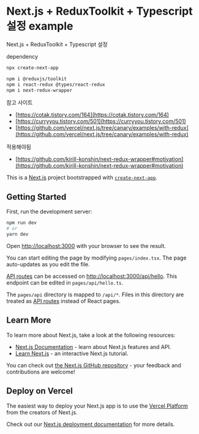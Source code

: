 # Next.js + ReduxToolkit + Typescript 설정 example

Next.js + ReduxToolkit + Typescript 설정

dependency

```bash
npx create-next-app

```

```bash
npm i @reduxjs/toolkit
npm i react-redux @types/react-redux
npm i next-redux-wrapper

```

참고 사이트

+ [https://cotak.tistory.com/164](https://cotak.tistory.com/164)
+ [https://curryyou.tistory.com/501](https://curryyou.tistory.com/501)
+ [https://github.com/vercel/next.js/tree/canary/examples/with-redux](https://github.com/vercel/next.js/tree/canary/examples/with-redux)


적용해야됨

+ [https://github.com/kirill-konshin/next-redux-wrapper#motivation](https://github.com/kirill-konshin/next-redux-wrapper#motivation)





This is a [Next.js](https://nextjs.org/) project bootstrapped with [`create-next-app`](https://github.com/vercel/next.js/tree/canary/packages/create-next-app).

## Getting Started

First, run the development server:

```bash
npm run dev
# or
yarn dev
```

Open [http://localhost:3000](http://localhost:3000) with your browser to see the result.

You can start editing the page by modifying `pages/index.tsx`. The page auto-updates as you edit the file.

[API routes](https://nextjs.org/docs/api-routes/introduction) can be accessed on [http://localhost:3000/api/hello](http://localhost:3000/api/hello). This endpoint can be edited in `pages/api/hello.ts`.

The `pages/api` directory is mapped to `/api/*`. Files in this directory are treated as [API routes](https://nextjs.org/docs/api-routes/introduction) instead of React pages.

## Learn More

To learn more about Next.js, take a look at the following resources:

- [Next.js Documentation](https://nextjs.org/docs) - learn about Next.js features and API.
- [Learn Next.js](https://nextjs.org/learn) - an interactive Next.js tutorial.

You can check out [the Next.js GitHub repository](https://github.com/vercel/next.js/) - your feedback and contributions are welcome!

## Deploy on Vercel

The easiest way to deploy your Next.js app is to use the [Vercel Platform](https://vercel.com/new?utm_medium=default-template&filter=next.js&utm_source=create-next-app&utm_campaign=create-next-app-readme) from the creators of Next.js.

Check out our [Next.js deployment documentation](https://nextjs.org/docs/deployment) for more details.




